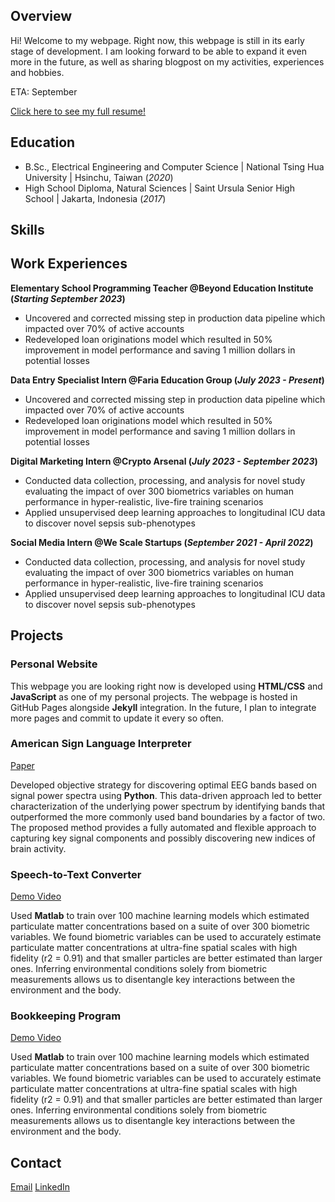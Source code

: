 ## Overview
Hi! Welcome to my webpage. Right now, this webpage is still in its early stage of development. I am looking forward to be able to expand it even more in the future, as well as sharing blogpost on my activities, experiences and hobbies.  

ETA: September  

[Click here to see my full resume!](https://drive.google.com/file/d/1IqGT9JbgtbQ6Eq4QB2Ad8lE-lrJU0VzK/view?usp=sharing)

## Education
- B.Sc., Electrical Engineering and Computer Science | National Tsing Hua University | Hsinchu, Taiwan (_2020_)
- High School Diploma, Natural Sciences | Saint Ursula Senior High School | Jakarta, Indonesia (_2017_)

## Skills
 
## Work Experiences
**Elementary School Programming Teacher @Beyond Education Institute (_Starting September 2023_)**
- Uncovered and corrected missing step in production data pipeline which impacted over 70% of active accounts
- Redeveloped loan originations model which resulted in 50% improvement in model performance and saving 1 million dollars in potential losses
  
**Data Entry Specialist Intern @Faria Education Group (_July 2023 - Present_)**
- Uncovered and corrected missing step in production data pipeline which impacted over 70% of active accounts
- Redeveloped loan originations model which resulted in 50% improvement in model performance and saving 1 million dollars in potential losses

**Digital Marketing Intern @Crypto Arsenal (_July 2023 - September 2023_)**
- Conducted data collection, processing, and analysis for novel study evaluating the impact of over 300 biometrics variables on human performance in hyper-realistic, live-fire training scenarios
- Applied unsupervised deep learning approaches to longitudinal ICU data to discover novel sepsis sub-phenotypes

**Social Media Intern @We Scale Startups (_September 2021 - April 2022_)**
- Conducted data collection, processing, and analysis for novel study evaluating the impact of over 300 biometrics variables on human performance in hyper-realistic, live-fire training scenarios
- Applied unsupervised deep learning approaches to longitudinal ICU data to discover novel sepsis sub-phenotypes

## Projects
### Personal Website
This webpage you are looking right now is developed using **HTML/CSS** and **JavaScript** as one of my personal projects. The webpage is hosted in GitHub Pages alongside **Jekyll** integration. In the future, I plan to integrate more pages and commit to update it every so often. 

### American Sign Language Interpreter
[Paper](https://www.mdpi.com/1424-8220/22/8/3048)

Developed objective strategy for discovering optimal EEG bands based on signal power spectra using **Python**. This data-driven approach led to better characterization of the underlying power spectrum by identifying bands that outperformed the more commonly used band boundaries by a factor of two. The proposed method provides a fully automated and flexible approach to capturing key signal components and possibly discovering new indices of brain activity.

### Speech-to-Text Converter
[Demo Video](https://www.mdpi.com/1424-8220/22/11/4240)

Used **Matlab** to train over 100 machine learning models which estimated particulate matter concentrations based on a suite of over 300 biometric variables. We found biometric variables can be used to accurately estimate particulate matter concentrations at ultra-fine spatial scales with high fidelity (r2 = 0.91) and that smaller particles are better estimated than larger ones. Inferring environmental conditions solely from biometric measurements allows us to disentangle key interactions between the environment and the body.

### Bookkeeping Program
[Demo Video](https://www.mdpi.com/1424-8220/22/11/4240)

Used **Matlab** to train over 100 machine learning models which estimated particulate matter concentrations based on a suite of over 300 biometric variables. We found biometric variables can be used to accurately estimate particulate matter concentrations at ultra-fine spatial scales with high fidelity (r2 = 0.91) and that smaller particles are better estimated than larger ones. Inferring environmental conditions solely from biometric measurements allows us to disentangle key interactions between the environment and the body.

## Contact
[Email](https://www.mdpi.com/1424-8220/22/11/4240)
[LinkedIn](https://www.mdpi.com/1424-8220/22/11/4240)
